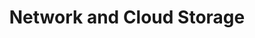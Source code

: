 ---
layout: docu
redirect_from:
- /docs/guides/network_cloud_storage/overview
title: Network and Cloud Storage
---